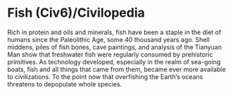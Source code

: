 # Fish (Civ6)/Civilopedia

Rich in protein and oils and minerals, fish have been a staple in the diet of humans since the Paleolithic Age, some 40 thousand years ago. Shell middens, piles of fish bones, cave paintings, and analysis of the Tianyuan Man show that freshwater fish were regularly consumed by prehistoric primitives. As technology developed, especially in the realm of sea-going boats, fish and all things that came from them, became ever more available to civilizations. To the point now that overfishing the Earth’s oceans threatens to depopulate whole species.